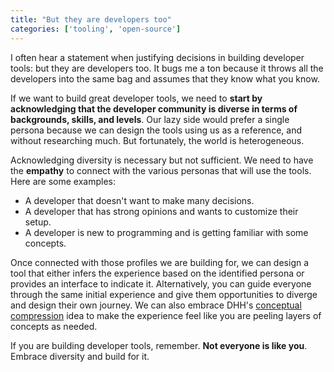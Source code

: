 ```yaml
---
title: "But they are developers too"
categories: ['tooling', 'open-source']
---
```

I often hear a statement when justifying decisions in building developer tools: but they are developers too. It bugs me a ton because it throws all the developers into the same bag and assumes that they know what you know.

If we want to build great developer tools, we need to **start by acknowledging that the developer community is diverse in terms of backgrounds, skills, and levels**. Our lazy side would prefer a single persona because we can design the tools using us as a reference, and without researching much. But fortunately, the world is heterogeneous.

Acknowledging diversity is necessary but not sufficient. We need to have the **empathy** to connect with the various personas that will use the tools. Here are some examples:

-   A developer that doesn't want to make many decisions.
-   A developer that has strong opinions and wants to customize their setup.
-   A developer is new to programming and is getting familiar with some concepts.

Once connected with those profiles we are building for, we can design a tool that either infers the experience based on the identified persona or provides an interface to indicate it. Alternatively, you can guide everyone through the same initial experience and give them opportunities to diverge and design their own journey. We can also embrace DHH's [conceptual compression](https://m.signalvnoise.com/conceptual-compression-means-beginners-dont-need-to-know-sql-hallelujah/) idea to make the experience feel like you are peeling layers of concepts as needed.

If you are building developer tools, remember. **Not everyone is like you**. Embrace diversity and build for it.